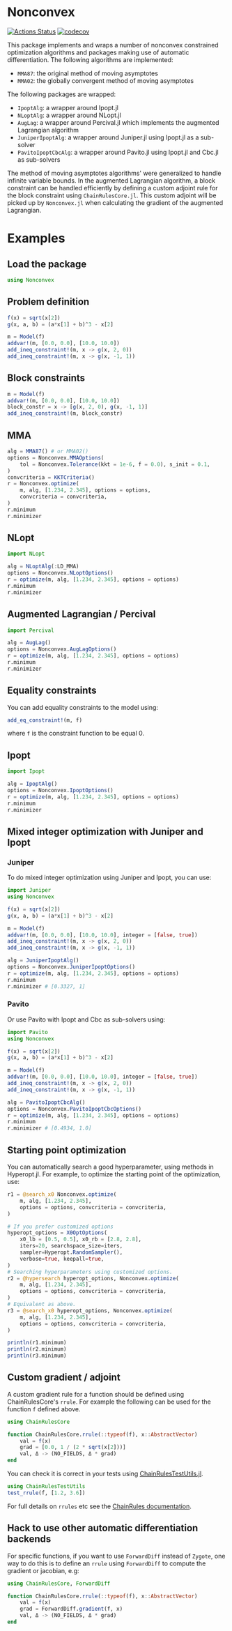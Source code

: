 # Nonconvex

[![Actions Status](https://github.com/mohamed82008/Nonconvex.jl/workflows/CI/badge.svg)](https://github.com/mohamed82008/Nonconvex.jl/actions)
[![codecov](https://codecov.io/gh/mohamed82008/Nonconvex.jl/branch/master/graph/badge.svg)](https://codecov.io/gh/mohamed82008/Nonconvex.jl)


This package implements and wraps a number of nonconvex constrained optimization algorithms and packages making use of automatic differentiation. The following algorithms are implemented:
- `MMA87`: the original method of moving asymptotes
- `MMA02`: the globally convergent method of moving asymptotes

The following packages are wrapped:
- `IpoptAlg`: a wrapper around Ipopt.jl
- `NLoptAlg`: a wrapper around NLopt.jl
- `AugLag`: a wrapper around Percival.jl which implements the augmented Lagrangian algorithm
- `JuniperIpoptAlg`: a wrapper around Juniper.jl using Ipopt.jl as a sub-solver
- `PavitoIpoptCbcAlg`: a wrapper around Pavito.jl using Ipopt.jl and Cbc.jl as sub-solvers

The method of moving asymptotes algorithms' were generalized to handle infinite variable bounds. In the augmented Lagrangian algorithm, a block constraint can be handled efficiently by defining a custom adjoint rule for the block constraint using `ChainRulesCore.jl`. This custom adjoint will be picked up by `Nonconvex.jl` when calculating the gradient of the augmented Lagrangian.

# Examples

## Load the package

```julia
using Nonconvex
```

## Problem definition

```julia
f(x) = sqrt(x[2])
g(x, a, b) = (a*x[1] + b)^3 - x[2]

m = Model(f)
addvar!(m, [0.0, 0.0], [10.0, 10.0])
add_ineq_constraint!(m, x -> g(x, 2, 0))
add_ineq_constraint!(m, x -> g(x, -1, 1))
```

## Block constraints

```julia
m = Model(f)
addvar!(m, [0.0, 0.0], [10.0, 10.0])
block_constr = x -> [g(x, 2, 0), g(x, -1, 1)]
add_ineq_constraint!(m, block_constr)
```

## MMA

```julia
alg = MMA87() # or MMA02()
options = Nonconvex.MMAOptions(
    tol = Nonconvex.Tolerance(kkt = 1e-6, f = 0.0), s_init = 0.1,
)
convcriteria = KKTCriteria()
r = Nonconvex.optimize(
    m, alg, [1.234, 2.345], options = options,
    convcriteria = convcriteria,
)
r.minimum
r.minimizer
```

## NLopt

```julia
import NLopt

alg = NLoptAlg(:LD_MMA)
options = Nonconvex.NLoptOptions()
r = optimize(m, alg, [1.234, 2.345], options = options)
r.minimum
r.minimizer
```

## Augmented Lagrangian / Percival

```julia
import Percival

alg = AugLag()
options = Nonconvex.AugLagOptions()
r = optimize(m, alg, [1.234, 2.345], options = options)
r.minimum
r.minimizer
```

## Equality constraints

You can add equality constraints to the model using:
```julia
add_eq_constraint!(m, f)
```
where `f` is the constraint function to be equal 0.

## Ipopt

```julia
import Ipopt

alg = IpoptAlg()
options = Nonconvex.IpoptOptions()
r = optimize(m, alg, [1.234, 2.345], options = options)
r.minimum
r.minimizer
```

## Mixed integer optimization with Juniper and Ipopt

### Juniper

To do mixed integer optimization using Juniper and Ipopt, you can use:
```julia
import Juniper
using Nonconvex

f(x) = sqrt(x[2])
g(x, a, b) = (a*x[1] + b)^3 - x[2]

m = Model(f)
addvar!(m, [0.0, 0.0], [10.0, 10.0], integer = [false, true])
add_ineq_constraint!(m, x -> g(x, 2, 0))
add_ineq_constraint!(m, x -> g(x, -1, 1))

alg = JuniperIpoptAlg()
options = Nonconvex.JuniperIpoptOptions()
r = optimize(m, alg, [1.234, 2.345], options = options)
r.minimum
r.minimizer # [0.3327, 1]
```

### Pavito

Or use Pavito with Ipopt and Cbc as sub-solvers using:

```julia
import Pavito
using Nonconvex

f(x) = sqrt(x[2])
g(x, a, b) = (a*x[1] + b)^3 - x[2]

m = Model(f)
addvar!(m, [0.0, 0.0], [10.0, 10.0], integer = [false, true])
add_ineq_constraint!(m, x -> g(x, 2, 0))
add_ineq_constraint!(m, x -> g(x, -1, 1))

alg = PavitoIpoptCbcAlg()
options = Nonconvex.PavitoIpoptCbcOptions()
r = optimize(m, alg, [1.234, 2.345], options = options)
r.minimum
r.minimizer # [0.4934, 1.0]
```

## Starting point optimization

You can automatically search a good hyperparameter, using methods in Hyperopt.jl. For example, to optimize the starting point of the optimization, use:
```julia
r1 = @search_x0 Nonconvex.optimize(
    m, alg, [1.234, 2.345],
    options = options, convcriteria = convcriteria,
)

# If you prefer customized options
hyperopt_options = X0OptOptions(
    x0_lb = [0.5, 0.5], x0_rb = [2.8, 2.8],
    iters=20, searchspace_size=iters,
    sampler=Hyperopt.RandomSampler(), 
    verbose=true, keepall=true,
)
# Searching hyperparameters using customized options. 
r2 = @hypersearch hyperopt_options, Nonconvex.optimize(
    m, alg, [1.234, 2.345],
    options = options, convcriteria = convcriteria,
)
# Equivalent as above. 
r3 = @search_x0 hyperopt_options, Nonconvex.optimize(
    m, alg, [1.234, 2.345],
    options = options, convcriteria = convcriteria,
)

println(r1.minimum)
println(r2.minimum)
println(r3.minimum)
```

## Custom gradient / adjoint

A custom gradient rule for a function should be defined using ChainRulesCore's `rrule`.
For example the following can be used for the function `f` defined above.

```julia
using ChainRulesCore

function ChainRulesCore.rrule(::typeof(f), x::AbstractVector)
    val = f(x)
    grad = [0.0, 1 / (2 * sqrt(x[2]))]
    val, Δ -> (NO_FIELDS, Δ * grad)
end
```

You can check it is correct in your tests using [ChainRulesTestUtils.jl](https://github.com/JuliaDiff/ChainRulesTestUtils.jl/).
```julia
using ChainRulesTestUtils
test_rrule(f, [1.2, 3.6])
```

For full details on `rrules` etc see the [ChainRules documentation](https://juliadiff.org/ChainRulesCore.jl/stable/).

## Hack to use other automatic differentiation backends

For specific functions, if you want to use `ForwardDiff` instead of `Zygote`, one way to do this is to define an `rrule` using `ForwardDiff` to compute the gradient or jacobian, e.g:

```julia
using ChainRulesCore, ForwardDiff

function ChainRulesCore.rrule(::typeof(f), x::AbstractVector)
    val = f(x)
    grad = ForwardDiff.gradient(f, x)
    val, Δ -> (NO_FIELDS, Δ * grad)
end
```
